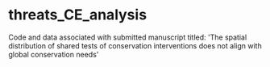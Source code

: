 # threats_CE_analysis
Code and data associated with submitted manuscript titled: 'The spatial distribution of shared tests of conservation interventions does not align with global conservation needs'
